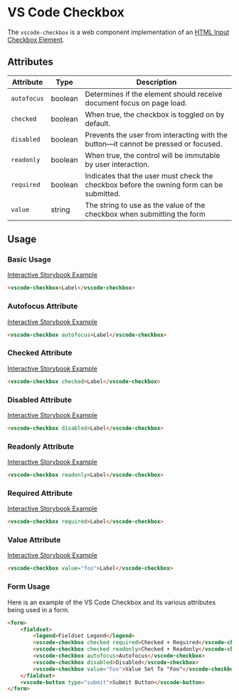 # VS Code Checkbox

The `vscode-checkbox` is a web component implementation of an [HTML Input Checkbox Element](https://developer.mozilla.org/en-US/docs/Web/HTML/Element/Input/checkbox).

## Attributes

| Attribute   | Type    | Description                                                                              |
| ----------- | ------- | ---------------------------------------------------------------------------------------- |
| `autofocus` | boolean | Determines if the element should receive document focus on page load.                    |
| `checked`   | boolean | When true, the checkbox is toggled on by default.                                        |
| `disabled`  | boolean | Prevents the user from interacting with the button––it cannot be pressed or focused.     |
| `readonly`  | boolean | When true, the control will be immutable by user interaction.                            |
| `required`  | boolean | Indicates that the user must check the checkbox before the owning form can be submitted. |
| `value`     | string  | The string to use as the value of the checkbox when submitting the form                  |

## Usage

### Basic Usage

[Interactive Storybook Example](https://mttallac.azurewebsites.net/?path=/story/library-checkbox--default)

```html
<vscode-checkbox>Label</vscode-checkbox>
```

### Autofocus Attribute

[Interactive Storybook Example](https://mttallac.azurewebsites.net/?path=/story/library-checkbox--with-autofocus)

```html
<vscode-checkbox autofocus>Label</vscode-checkbox>
```

### Checked Attribute

[Interactive Storybook Example](https://mttallac.azurewebsites.net/?path=/story/library-checkbox--with-checked)

```html
<vscode-checkbox checked>Label</vscode-checkbox>
```

### Disabled Attribute

[Interactive Storybook Example](https://mttallac.azurewebsites.net/?path=/story/library-checkbox--with-disabled)

```html
<vscode-checkbox disabled>Label</vscode-checkbox>
```

### Readonly Attribute

[Interactive Storybook Example](https://mttallac.azurewebsites.net/?path=/story/library-checkbox--with-read-only)

```html
<vscode-checkbox readonly>Label</vscode-checkbox>
```

### Required Attribute

[Interactive Storybook Example](https://mttallac.azurewebsites.net/?path=/story/library-checkbox--with-required)

```html
<vscode-checkbox required>Label</vscode-checkbox>
```

### Value Attribute

[Interactive Storybook Example](https://mttallac.azurewebsites.net/?path=/story/library-checkbox--with-value)

```html
<vscode-checkbox value="foo">Label</vscode-checkbox>
```

### Form Usage

Here is an example of the VS Code Checkbox and its various attributes being used in a form.

```html
<form>
	<fieldset>
		<legend>Fieldset Legend</legend>
		<vscode-checkbox checked required>Checked + Required</vscode-checkbox>
		<vscode-checkbox checked readonly>Checked + Readonly</vscode-checkbox>
		<vscode-checkbox autofocus>Autofocus</vscode-checkbox>
		<vscode-checkbox disabled>Disabled</vscode-checkbox>
		<vscode-checkbox value="Foo">Value Set To "Foo"</vscode-checkbox>
	</fieldset>
	<vscode-button type="submit">Submit Button</vscode-button>
</form>
```
